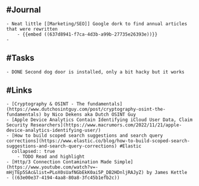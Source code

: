 ## #Journal
	- Neat little [[Marketing/SEO]] Google dork to find annual articles that were rewritten
		- {{embed ((637d8941-f7ca-4d3b-a99b-27735e26393e))}}
	-
## #Tasks
	- DONE Second dog door is installed, only a bit hacky but it works
## #Links
	- [Cryptography & OSINT - The fundamentals](https://www.dutchosintguy.com/post/cryptography-osint-the-fundamentals) by Nico Dekens aka Dutch OSINT Guy
	- [Apple Device Analytics Contain Identifying iCloud User Data, Claim Security Researchers](https://www.macrumors.com/2022/11/21/apple-device-analytics-identifying-user/)
	- [How to build scoped search suggestions and search query corrections](https://www.elastic.co/blog/how-to-build-scoped-search-suggestions-and-search-query-corrections) #Elastic
	  collapsed:: true
		- TODO Read and highlight
	- [Http/3 Connection Contamination Made Simple](https://www.youtube.com/watch?v=-mHjTEp5SAc&list=PLoX0sUafNGbEkK0ai5P_DB2HDnljRAJyZ) by James Kettle
	- ((63e00e37-4194-4aa8-80a8-3fc45b1efb2c))
